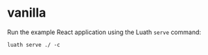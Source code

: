 # vanilla

Run the example React application using the Luath `serve` command:

```console
luath serve ./ -c
```